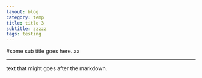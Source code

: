 ```yaml
---
layout: blog
category: temp
title: title 3
subtitle: zzzzz
tags: testing
---
```

#some sub title goes here.
aa

*****

text that might goes after the markdown.